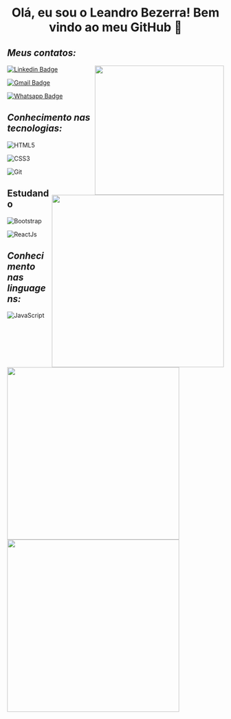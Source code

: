 <h1 align="center"> Olá, eu sou o Leandro Bezerra! Bem vindo ao meu GitHub 👋 </h1>


<h2><i> Meus contatos: </i></h2>

<img align="right" width="300" src="https://i2.wp.com/allhtaccess.info/wp-content/uploads/2018/03/programming.gif?fit=1281%2C716&ssl=1" /> 


[![Linkedin Badge](https://img.shields.io/badge/LinkedIn-0077B5?style=for-the-badge&logo=linkedin&logoColor=white)](https://www.linkedin.com/in/leandro-bezerra-/) 

[![Gmail Badge](https://img.shields.io/badge/Gmail-D14836?style=for-the-badge&logo=gmail&logoColor=white)](mailto:leandrodiasbezerra95@gmail.com)

[![Whatsapp Badge](https://img.shields.io/badge/WhatsApp-25D366?style=for-the-badge&logo=whatsapp&logoColor=white)](https://api.whatsapp.com/send?phone=+5511982848287&text=Olá!)
 
<h2><i> Conhecimento nas tecnologias:</i></h2>

<img src="https://raw.githubusercontent.com/MicaelliMedeiros/micaellimedeiros/master/image/computer-illustration.png" width="400px" align="right" >

![HTML5](https://img.shields.io/badge/HTML5-E34F26?style=for-the-badge&logo=html5&logoColor=white)

![CSS3](https://img.shields.io/badge/CSS3-1572B6?style=for-the-badge&logo=css3&logoColor=white)

![Git](https://img.shields.io/badge/-Git-222222?style=for-the-badge&logoColor=F05032)






<h2>Estudando</h2>

![Bootstrap](https://img.shields.io/badge/Bootstrap-563D7C?style=for-the-badge&logo=bootstrap&logoColor=white)

![ReactJs](https://img.shields.io/badge/React-20232A?style=for-the-badge&logo=react&logoColor=61DAFB)

<h2><i>Conhecimento nas linguagens:</i></h2>

![JavaScript](https://img.shields.io/badge/JavaScript-F7DF1E?style=for-the-badge&logo=javascript&logoColor=black)

<img align="left"  width="400px" src="https://github-readme-stats.vercel.app/api/top-langs/?username=Leandro-Bezerra-Santos&layout=compact&theme=onedark" /><img align="left"  width="400px" src="https://github-readme-stats.vercel.app/api?username=Leandro-Bezerra-Santos&show_icons=true,css&layout=compact&theme=onedark" />


